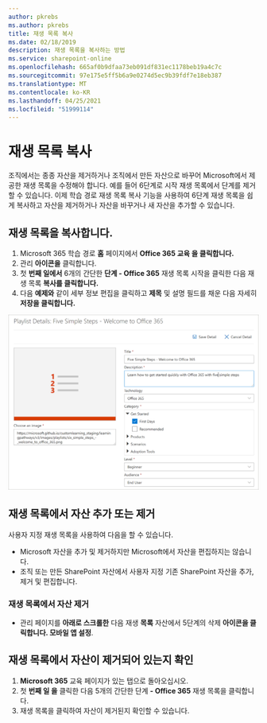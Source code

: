 ```yaml
---
author: pkrebs
ms.author: pkrebs
title: 재생 목록 복사
ms.date: 02/18/2019
description: 재생 목록을 복사하는 방법
ms.service: sharepoint-online
ms.openlocfilehash: 665af0b9dfaa73eb091df831ec1178beb19a4c7c
ms.sourcegitcommit: 97e175e5ff5b6a9e0274d5ec9b39fdf7e18eb387
ms.translationtype: MT
ms.contentlocale: ko-KR
ms.lasthandoff: 04/25/2021
ms.locfileid: "51999114"
---
```

# <a name="copy-a-playlist"></a>재생 목록 복사
조직에서는 종종 자산을 제거하거나 조직에서 만든 자산으로 바꾸어 Microsoft에서 제공한 재생 목록을 수정해야 합니다. 예를 들어 6단계로 시작 재생 목록에서 단계를 제거할 수 있습니다. 이제 학습 경로 재생 목록 복사 기능을 사용하여 6단계 재생 목록을 쉽게 복사하고 자산을 제거하거나 자산을 바꾸거나 새 자산을 추가할 수 있습니다. 

## <a name="to-copy-a-playlist"></a>재생 목록을 복사합니다.

1. Microsoft 365 학습 경로 **홈** 페이지에서 **Office 365 교육 을 클릭합니다.**
2. 관리 **아이콘을** 클릭합니다.
3. 첫 **번째 일에서** 6개의 간단한 **단계 - Office 365** 재생 목록 시작을 클릭한 다음 재생 목록 **복사를 클릭합니다.** 
4. 다음 **예제와** 같이 세부 정보  편집을 클릭하고 **제목** 및 설명 필드를 채운 다음 자세히 **저장을 클릭합니다.**  
 
![cg-copyplaylist5steps.png](media/cg-copyplaylist5steps.png)

## <a name="add-or-remove-assets-from-a-playlist"></a>재생 목록에서 자산 추가 또는 제거
사용자 지정 재생 목록을 사용하여 다음을 할 수 있습니다.
- Microsoft 자산을 추가 및 제거하지만 Microsoft에서 자산을 편집하지는 않습니다.
- 조직 또는 만든 SharePoint 자산에서 사용자 지정 기존 SharePoint 자산을 추가, 제거 및 편집합니다. 

### <a name="remove-an-asset-from-a-playlist"></a>재생 목록에서 자산 제거
- 관리 페이지를 **아래로 스크롤한** 다음 재생 **목록** 자산에서 5단계의 삭제 **아이콘을 클릭합니다. 모바일 앱 설정**. 

## <a name="verify-the-asset-is-removed-from-the-playlist"></a>재생 목록에서 자산이 제거되어 있는지 확인
1. **Microsoft 365** 교육 페이지가 있는 탭으로 돌아오십시오.
2. 첫 **번째 일 을** 클릭한 다음 5개의 간단한 단계 **- Office 365** 재생 목록을 클릭합니다. 
3. 재생 목록을 클릭하여 자산이 제거된지 확인할 수 있습니다.


